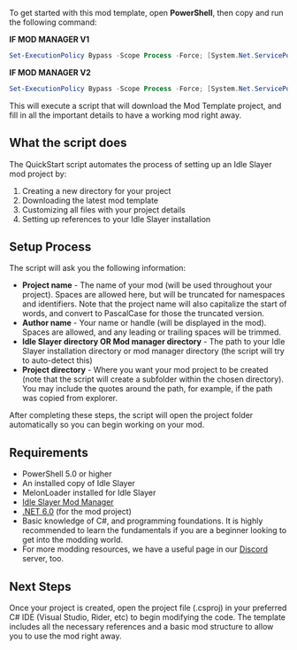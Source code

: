 To get started with this mod template, open **PowerShell**, then copy and run the following command:

**IF MOD MANAGER V1**
```powershell
Set-ExecutionPolicy Bypass -Scope Process -Force; [System.Net.ServicePointManager]::SecurityProtocol = [System.Net.ServicePointManager]::SecurityProtocol -bor 3072; iex ((New-Object System.Net.WebClient).DownloadString('https://github.com/legovader09/Idle-Slayer-Mods/releases/download/mod-template/QuickStart.ps1'))
```

**IF MOD MANAGER V2**
```powershell
Set-ExecutionPolicy Bypass -Scope Process -Force; [System.Net.ServicePointManager]::SecurityProtocol = [System.Net.ServicePointManager]::SecurityProtocol -bor 3072; iex ((New-Object System.Net.WebClient).DownloadString('https://github.com/legovader09/Idle-Slayer-Mods/releases/download/mod-template/QuickStartV2.ps1'))
```

This will execute a script that will download the Mod Template project, and fill in all the important details to have a working mod right away.

## What the script does

The QuickStart script automates the process of setting up an Idle Slayer mod project by:

1. Creating a new directory for your project
2. Downloading the latest mod template
3. Customizing all files with your project details
4. Setting up references to your Idle Slayer installation

## Setup Process

The script will ask you the following information:

- **Project name** - The name of your mod (will be used throughout your project). Spaces are allowed here, but will be truncated for namespaces and identifiers. Note that the project name will also capitalize the start of words, and convert to PascalCase for those the truncated version.
- **Author name** - Your name or handle (will be displayed in the mod). Spaces are allowed, and any leading or trailing spaces will be trimmed.
- **Idle Slayer directory OR Mod manager directory** - The path to your Idle Slayer installation directory or mod manager directory (the script will try to auto-detect this)
- **Project directory** - Where you want your mod project to be created (note that the script will create a subfolder within the chosen directory). You may include the quotes around the path, for example, if the path was copied from explorer.

After completing these steps, the script will open the project folder automatically so you can begin working on your mod.

## Requirements

- PowerShell 5.0 or higher
- An installed copy of Idle Slayer
- MelonLoader installed for Idle Slayer
- [Idle Slayer Mod Manager](https://discord.gg/SF9fcdk4uK)
- [.NET 6.0](https://dotnet.microsoft.com/en-us/download/dotnet/6.0) (for the mod project)
- Basic knowledge of C#, and programming foundations. It is highly recommended to learn the fundamentals if you are a beginner looking to get into the modding world.
- For more modding resources, we have a useful page in our [Discord](https://discord.gg/SF9fcdk4uK) server, too.

## Next Steps

Once your project is created, open the project file (.csproj) in your preferred C# IDE (Visual Studio, Rider, etc) to begin modifying the code. The template includes all the necessary references and a basic mod structure to allow you to use the mod right away.
